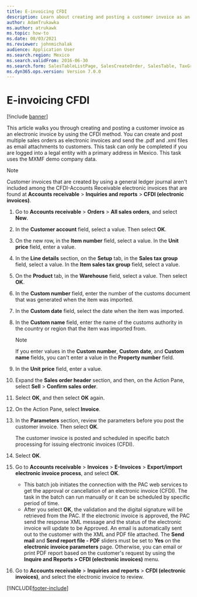 ```yaml
---
title: E-invoicing CFDI
description: Learn about creating and posting a customer invoice as an electronic invoice by using the CFDI method, including a step-by-step process.
author: AdamTrukawka
ms.author: atrukawk
ms.topic: how-to
ms.date: 08/03/2021
ms.reviewer: johnmichalak
audience: Application User
ms.search.region: Mexico
ms.search.validFrom: 2016-06-30
ms.search.form: SalesTableListPage, SalesCreateOrder, SalesTable, TaxGroupLookup, InventLocationIdLookup, SalesEditLines, EInvoiceCFDIJournal_AR
ms.dyn365.ops.version: Version 7.0.0
---
```


# E-invoicing CFDI

[!include [banner](../../includes/banner.md)]

This article walks you through creating and posting a customer invoice as an electronic invoice by using the CFDI method. You can create and post multiple sales orders as electronic invoices and send the .pdf and .xml files as email attachments to customers. This task can only be completed if you are logged into a legal entity with a primary address in Mexico. This task uses the MXMF demo company data.

> [!NOTE] 
> Customer invoices that are created by using a general ledger journal aren't included among the CFDI-Accounts Receivable electronic invoices that are found at **Accounts receivable** \> **Inquiries and reports** \> **CFDI (electronic invoices)**.

1. Go to **Accounts receivable** \> **Orders** \> **All sales orders**, and select **New**.
2. In the **Customer account** field, select a value. Then select **OK**.
3. On the new row, in the **Item number** field, select a value. In the **Unit price** field, enter a value.
4. In the **Line details** section, on the **Setup** tab, in the **Sales tax group** field, select a value. In the **Item sales tax group** field, select a value.
6. On the **Product** tab, in the **Warehouse** field, select a value. Then select **OK**.
7. In the **Custom number** field, enter the number of the customs document that was generated when the item was imported.
8. In the **Custom date** field, select the date when the item was imported.
9. In the **Custom name** field, enter the name of the customs authority in the country or region that the item was imported from.

    > [!NOTE]
    > If you enter values in the **Custom number**, **Custom date**, and **Custom name** fields, you can't enter a value in the **Property number** field.

10. In the **Unit price** field, enter a value.
11. Expand the **Sales order header** section, and then, on the Action Pane, select **Sell** \> **Confirm sales order**.
12. Select **OK**, and then select **OK** again.
13. On the Action Pane, select **Invoice**.
14. In the **Parameters** section, review the parameters before you post the customer invoice. Then select **OK**.

    The customer invoice is posted and scheduled in specific batch processing for issuing electronic invoices (CFDI).

16. Select **OK**.
17. Go to **Accounts receivable** \> **Invoices** \> **E-Invoices** \> **Export/import electronic invoice process**, and select **OK**.

    - This batch job initiates the connection with the PAC web services to get the approval or cancellation of an electronic invoice (CFDI). The task in the batch can run manually or it can be scheduled by specific period of time.
    - After you select **OK**, the validation and the digital signature will be retrieved from the PAC. If the electronic invoice is approved, the PAC send the response XML message and the status of the electronic invoice will update to be Approved. An email is automatically sent out to the customer with the XML and PDF file attached. The **Send mail** and **Send report file - PDF** sliders must be set to **Yes** on the **electronic invoice parameters** page. Otherwise, you can email or print PDF report based on the customer's request by using the **Inquire and Reports > CFDI (electronic invoices)** menu.

18. Go to **Accounts receivable** \> **Inquiries and reports** \> **CFDI (electronic invoices)**, and select the electronic invoice to review.

[!INCLUDE[footer-include](../../../includes/footer-banner.md)]
